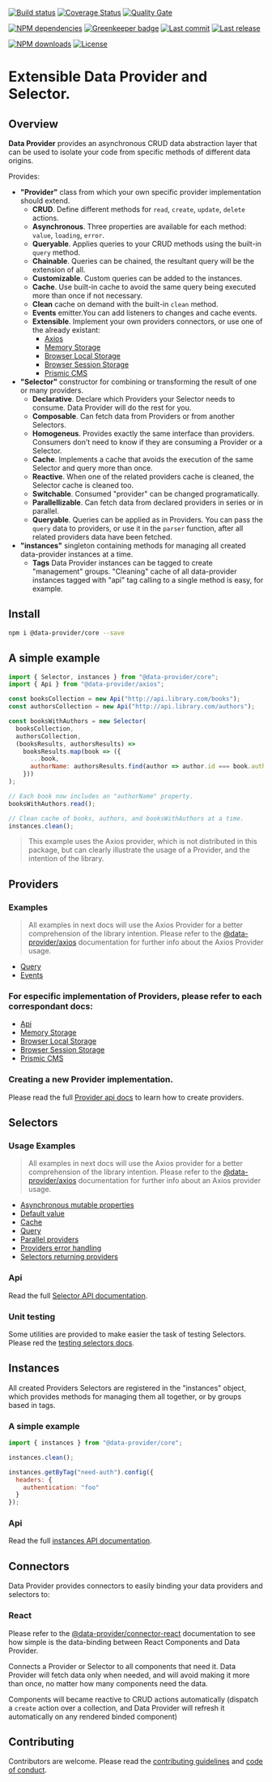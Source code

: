 [![Build status][travisci-image]][travisci-url] [![Coverage Status][coveralls-image]][coveralls-url] [![Quality Gate][quality-gate-image]][quality-gate-url]

[![NPM dependencies][npm-dependencies-image]][npm-dependencies-url] [![Greenkeeper badge](https://badges.greenkeeper.io/data-provider/core.svg)](https://greenkeeper.io/) [![Last commit][last-commit-image]][last-commit-url] [![Last release][release-image]][release-url] 

[![NPM downloads][npm-downloads-image]][npm-downloads-url] [![License][license-image]][license-url]

# Extensible Data Provider and Selector.

## Overview

__Data Provider__ provides an asynchronous CRUD data abstraction layer that can be used to isolate your code from specific methods of different data origins.

Provides:

* __"Provider"__ class from which your own specific provider implementation should extend.
  * __CRUD__. Define different methods for `read`, `create`, `update`, `delete` actions.
  * __Asynchronous__. Three properties are available for each method: `value`, `loading`, `error`.
  * __Queryable__. Applies queries to your CRUD methods using the built-in `query` method.
  * __Chainable__. Queries can be chained, the resultant query will be the extension of all.
  * __Customizable__. Custom queries can be added to the instances.
  * __Cache__. Use built-in cache to avoid the same query being executed more than once if not necessary.
  * __Clean__ cache on demand with the built-in `clean` method.
  * __Events__ emitter.You can add listeners to changes and cache events.
  * __Extensible__. Implement your own providers connectors, or use one of the already existant:
    * [Axios][data-provider-axios-url]
    * [Memory Storage][data-provider-memory-url]
    * [Browser Local Storage][data-provider-browser-storage-url]
    * [Browser Session Storage][data-provider-browser-storage-url]
    * [Prismic CMS][data-provider-prismic-url]
* __"Selector"__ constructor for combining or transforming the result of one or many providers.
  * __Declarative__. Declare which Providers your Selector needs to consume. Data Provider will do the rest for you.
  * __Composable__. Can fetch data from Providers or from another Selectors.
  * __Homogeneus__. Provides exactly the same interface than providers. Consumers don't need to know if they are consuming a Provider or a Selector.
  * __Cache__. Implements a cache that avoids the execution of the same Selector and query more than once.
  * __Reactive__. When one of the related providers cache is cleaned, the Selector cache is cleaned too.
  * __Switchable__. Consumed "provider" can be changed programatically.
  * __Parallellizable__. Can fetch data from declared providers in series or in parallel.
  * __Queryable__. Queries can be applied as in Providers. You can pass the `query` data to providers, or use it in the `parser` function, after all related providers data have been fetched.
* __"instances"__ singleton containing methods for managing all created data-provider instances at a time.
	* __Tags__ Data Provider instances can be tagged to create "management" groups. "Cleaning" cache of all data-provider instances tagged with "api" tag calling to a single method is easy, for example.

## Install

```bash
npm i @data-provider/core --save
```

## A simple example

```js
import { Selector, instances } from "@data-provider/core";
import { Api } from "@data-provider/axios";

const booksCollection = new Api("http://api.library.com/books");
const authorsCollection = new Api("http://api.library.com/authors");

const booksWithAuthors = new Selector(
  booksCollection,
  authorsCollection,
  (booksResults, authorsResults) =>
    booksResults.map(book => ({
      ...book,
      authorName: authorsResults.find(author => author.id === book.author)
    }))
);

// Each book now includes an "authorName" property.
booksWithAuthors.read();

// Clean cache of books, authors, and booksWithAuthors at a time.
instances.clean();
```

> This example uses the Axios provider, which is not distributed in this package, but can clearly illustrate the usage of a Provider, and the intention of the library.

## Providers

### Examples

> All examples in next docs will use the Axios Provider for a better comprehension of the library intention. Please refer to the [@data-provider/axios][data-provider-axios-url] documentation for further info about the Axios Provider usage.

* [Query](docs/provider/query.md)
* [Events](docs/provider/events.md)

### For especific implementation of Providers, please refer to each correspondant docs:

* [Api][data-provider-axios-url]
* [Memory Storage][data-provider-memory-url]
* [Browser Local Storage][data-provider-browser-storage-url]
* [Browser Session Storage][data-provider-browser-storage-url]
* [Prismic CMS][data-provider-prismic-url]

### Creating a new Provider implementation.

Please read the full [Provider api docs](docs/provider/api.md) to learn how to create providers.

## Selectors

### Usage Examples

> All examples in next docs will use the Axios provider for a better comprehension of the library intention. Please refer to the [@data-provider/axios][data-provider-axios-url] documentation for further info about an Axios provider usage.

* [Asynchronous mutable properties](docs/selector/asynchronous-mutable-properties.md)
* [Default value](docs/selector/default-value.md)
* [Cache](docs/selector/cache.md)
* [Query](docs/selector/query.md)
* [Parallel providers](docs/selector/parallel-providers.md)
* [Providers error handling](docs/selector/providers-error-handling.md)
* [Selectors returning providers](docs/selector/selectors-returning-providers.md)

### Api

Read the full [Selector API documentation](docs/selector/api.md).

### Unit testing

Some utilities are provided to make easier the task of testing Selectors. Please red the [testing selectors docs](docs/selector/testing.md).

## Instances

All created Providers Selectors are registered in the "instances" object, which provides methods for managing them all together, or by groups based in tags.

### A simple example

```js
import { instances } from "@data-provider/core";

instances.clean();

instances.getByTag("need-auth").config({
  headers: {
    authentication: "foo"
  }
});
```

### Api

Read the full [instances API documentation](docs/instances/api.md).

## Connectors

Data Provider provides connectors to easily binding your data providers and selectors to:

### React

Please refer to the [@data-provider/connector-react][data-provider-connector-react-url] documentation to see how simple is the data-binding between React Components and Data Provider.

Connects a Provider or Selector to all components that need it. Data Provider will fetch data only when needed, and will avoid making it more than once, no matter how many components need the data.

Components will became reactive to CRUD actions automatically (dispatch a `create` action over a collection, and Data Provider will refresh it automatically on any rendered binded component)

## Contributing

Contributors are welcome.
Please read the [contributing guidelines](.github/CONTRIBUTING.md) and [code of conduct](.github/CODE_OF_CONDUCT.md).

[data-provider-axios-url]: https://github.com/data-provider/axios
[data-provider-memory-url]: https://github.com/data-provider/memory
[data-provider-browser-storage-url]: https://github.com/data-provider/browser-storage
[data-provider-prismic-url]: https://github.com/data-provider/prismic
[data-provider-connector-react-url]: https://github.com/data-provider/connector-react

[coveralls-image]: https://coveralls.io/repos/github/data-provider/core/badge.svg
[coveralls-url]: https://coveralls.io/github/data-provider/core
[travisci-image]: https://travis-ci.com/data-provider/core.svg?branch=master
[travisci-url]: https://travis-ci.com/data-provider/core
[last-commit-image]: https://img.shields.io/github/last-commit/data-provider/core.svg
[last-commit-url]: https://github.com/data-provider/core/commits
[license-image]: https://img.shields.io/npm/l/@data-provider/core.svg
[license-url]: https://github.com/data-provider/core/blob/master/LICENSE
[npm-downloads-image]: https://img.shields.io/npm/dm/@data-provider/core.svg
[npm-downloads-url]: https://www.npmjs.com/package/@data-provider/core
[npm-dependencies-image]: https://img.shields.io/david/data-provider/core.svg
[npm-dependencies-url]: https://david-dm.org/data-provider/core
[quality-gate-image]: https://sonarcloud.io/api/project_badges/measure?project=data-provider-core&metric=alert_status
[quality-gate-url]: https://sonarcloud.io/dashboard?id=data-provider-core
[release-image]: https://img.shields.io/github/release-date/data-provider/core.svg
[release-url]: https://github.com/data-provider/core/releases
